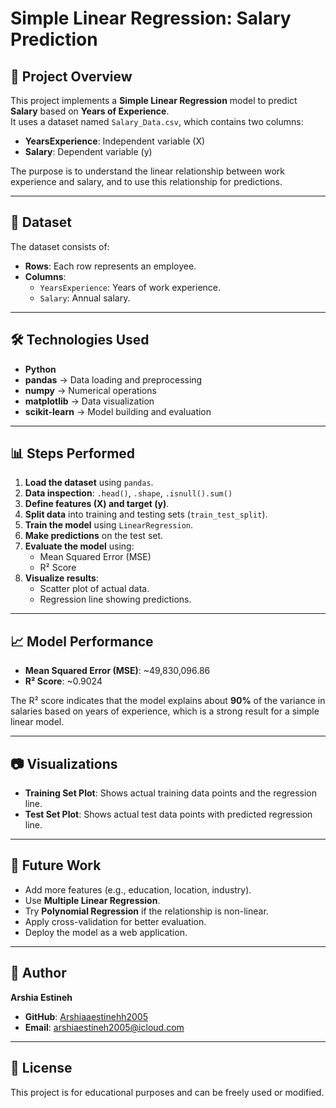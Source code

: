 # Simple Linear Regression: Salary Prediction

## 📌 Project Overview
This project implements a **Simple Linear Regression** model to predict **Salary** based on **Years of Experience**.  
It uses a dataset named `Salary_Data.csv`, which contains two columns:
- **YearsExperience**: Independent variable (X)
- **Salary**: Dependent variable (y)

The purpose is to understand the linear relationship between work experience and salary, and to use this relationship for predictions.

---

## 📂 Dataset
The dataset consists of:
- **Rows**: Each row represents an employee.
- **Columns**:
  - `YearsExperience`: Years of work experience.
  - `Salary`: Annual salary.

---

## 🛠️ Technologies Used
- **Python**
- **pandas** → Data loading and preprocessing
- **numpy** → Numerical operations
- **matplotlib** → Data visualization
- **scikit-learn** → Model building and evaluation

---

## 📊 Steps Performed
1. **Load the dataset** using `pandas`.
2. **Data inspection**: `.head()`, `.shape`, `.isnull().sum()`
3. **Define features (X) and target (y)**.
4. **Split data** into training and testing sets (`train_test_split`).
5. **Train the model** using `LinearRegression`.
6. **Make predictions** on the test set.
7. **Evaluate the model** using:
   - Mean Squared Error (MSE)
   - R² Score
8. **Visualize results**:
   - Scatter plot of actual data.
   - Regression line showing predictions.

---

## 📈 Model Performance
- **Mean Squared Error (MSE)**: ~49,830,096.86
- **R² Score**: ~0.9024

The R² score indicates that the model explains about **90%** of the variance in salaries based on years of experience, which is a strong result for a simple linear model.

---

## 📷 Visualizations
- **Training Set Plot**: Shows actual training data points and the regression line.
- **Test Set Plot**: Shows actual test data points with predicted regression line.

---

## 🚀 Future Work
- Add more features (e.g., education, location, industry).
- Use **Multiple Linear Regression**.
- Try **Polynomial Regression** if the relationship is non-linear.
- Apply cross-validation for better evaluation.
- Deploy the model as a web application.

---

## 👤 Author
**Arshia Estineh**  
- **GitHub**: [Arshiaaestinehh2005](https://github.com/Arshiaaestineh2005)  
- **Email**: [arshiaestineh2005@icloud.com](mailto:arshiaestineh2005@icloud.com)  

---

## 📄 License
This project is for educational purposes and can be freely used or modified.
